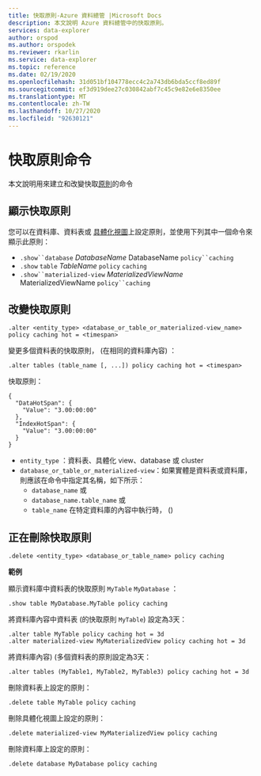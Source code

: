 ```yaml
---
title: 快取原則-Azure 資料總管 |Microsoft Docs
description: 本文說明 Azure 資料總管中的快取原則。
services: data-explorer
author: orspod
ms.author: orspodek
ms.reviewer: rkarlin
ms.service: data-explorer
ms.topic: reference
ms.date: 02/19/2020
ms.openlocfilehash: 31d051bf104778ecc4c2a743db6bda5ccf8ed89f
ms.sourcegitcommit: ef3d919dee27c030842abf7c45c9e82e6e8350ee
ms.translationtype: MT
ms.contentlocale: zh-TW
ms.lasthandoff: 10/27/2020
ms.locfileid: "92630121"
---
```

# <a name="cache-policy-command"></a>快取原則命令

本文說明用來建立和改變快取[原則](cachepolicy.md)的命令 

## <a name="displaying-the-cache-policy"></a>顯示快取原則

您可以在資料庫、資料表或 [具體化視圖](materialized-views/materialized-view-overview.md)上設定原則，並使用下列其中一個命令來顯示此原則：

* `.show``database` *DatabaseName* DatabaseName `policy``caching`
* `.show` `table` *TableName* `policy` `caching`
* `.show``materialized-view` *MaterializedViewName* MaterializedViewName `policy``caching`

## <a name="altering-the-cache-policy"></a>改變快取原則

```kusto
.alter <entity_type> <database_or_table_or_materialized-view_name> policy caching hot = <timespan>
```

變更多個資料表的快取原則， (在相同的資料庫內容) ：

```kusto
.alter tables (table_name [, ...]) policy caching hot = <timespan>
```

快取原則：

```kusto
{
  "DataHotSpan": {
    "Value": "3.00:00:00"
  },
  "IndexHotSpan": {
    "Value": "3.00:00:00"
  }
}
```

* `entity_type` ：資料表、具體化 view、database 或 cluster
* `database_or_table_or_materialized-view`：如果實體是資料表或資料庫，則應該在命令中指定其名稱，如下所示： 
  - `database_name` 或 
  - `database_name.table_name` 或 
  - `table_name` 在特定資料庫的內容中執行時， () 

## <a name="deleting-the-cache-policy"></a>正在刪除快取原則

```kusto
.delete <entity_type> <database_or_table_name> policy caching
```

**範例**

顯示資料庫中資料表的快取原則 `MyTable` `MyDatabase` ：

```kusto
.show table MyDatabase.MyTable policy caching 
```

將資料庫內容中資料表 (的快取原則 `MyTable`) 設定為3天：

```kusto
.alter table MyTable policy caching hot = 3d
.alter materialized-view MyMaterializedView policy caching hot = 3d
```

將資料庫內容)  (多個資料表的原則設定為3天：

```kusto
.alter tables (MyTable1, MyTable2, MyTable3) policy caching hot = 3d
```

刪除資料表上設定的原則：

```kusto
.delete table MyTable policy caching
```

刪除具體化視圖上設定的原則：

```kusto
.delete materialized-view MyMaterializedView policy caching
```

刪除資料庫上設定的原則：

```kusto
.delete database MyDatabase policy caching
```
